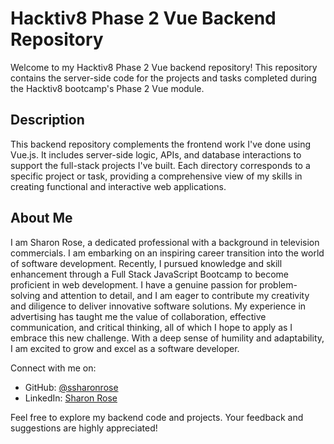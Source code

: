 # Hacktiv8 Phase 2 Vue Backend Repository

Welcome to my Hacktiv8 Phase 2 Vue backend repository! This repository contains the server-side code for the projects and tasks completed during the Hacktiv8 bootcamp's Phase 2 Vue module.

## Description

This backend repository complements the frontend work I've done using Vue.js. It includes server-side logic, APIs, and database interactions to support the full-stack projects I've built. Each directory corresponds to a specific project or task, providing a comprehensive view of my skills in creating functional and interactive web applications.

## About Me

I am Sharon Rose, a dedicated professional with a background in television commercials. I am embarking on an inspiring career transition into the world of software development. Recently, I pursued knowledge and skill enhancement through a Full Stack JavaScript Bootcamp to become proficient in web development. I have a genuine passion for problem-solving and attention to detail, and I am eager to contribute my creativity and diligence to deliver innovative software solutions. My experience in advertising has taught me the value of collaboration, effective communication, and critical thinking, all of which I hope to apply as I embrace this new challenge. With a deep sense of humility and adaptability, I am excited to grow and excel as a software developer.


Connect with me on:
- GitHub: [@ssharonrose](https://github.com/ssharonrose)
- LinkedIn: [Sharon Rose](http://www.linkedin.com/in/SharonnRose)

Feel free to explore my backend code and projects. Your feedback and suggestions are highly appreciated!
